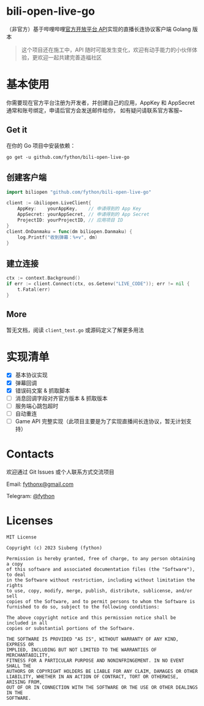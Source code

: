 bili-open-live-go
======

（非官方）基于哔哩哔哩[官方开放平台 API](https://open-live.bilibili.com/)实现的直播长连协议客户端 Golang 版本

> 这个项目还在施工中，API 随时可能发生变化，欢迎有动手能力的小伙伴体验，更欢迎一起共建完善造福社区

# 基本使用

你需要现在官方平台注册为开发者，并创建自己的应用，AppKey 和 AppSecret 通常和账号绑定，申请后官方会发送邮件给你，
如有疑问请联系官方客服~

## Get it

在你的 Go 项目中安装依赖：

```shell
go get -u github.com/fython/bili-open-live-go
```

## 创建客户端

```go
import biliopen "github.com/fython/bili-open-live-go"

client := &biliopen.LiveClient{
	AppKey:    yourAppKey,    // 申请得到的 App Key
	AppSecret: yourAppSecret, // 申请得到的 App Secret
	ProjectID: yourProjectID, // 应用项目 ID
}
client.OnDanmaku = func(dm biliopen.Danmaku) {
    log.Printf("收到弹幕：%+v", dm)
}
```

## 建立连接

```go
ctx := context.Background()
if err := client.Connect(ctx, os.Getenv("LIVE_CODE")); err != nil {
	t.Fatal(err)
}
```

## More

暂无文档，阅读 `client_test.go` 或源码定义了解更多用法

# 实现清单

- [x] 基本协议实现
- [x] 弹幕回调
- [x] 错误码文案 & 抓取脚本
- [ ] 消息回调字段对齐官方版本 & 抓取版本 
- [ ] 服务端心跳包超时
- [ ] 自动重连
- [ ] Game API 完整实现（此项目主要是为了实现直播间长连协议，暂无计划支持）

# Contacts

欢迎通过 Git Issues 或个人联系方式交流项目

Email: <fythonx@gmail.com>

Telegram: [@fython](https://t.me/fython)

# Licenses

```
MIT License

Copyright (c) 2023 Siubeng (fython)

Permission is hereby granted, free of charge, to any person obtaining a copy
of this software and associated documentation files (the "Software"), to deal
in the Software without restriction, including without limitation the rights
to use, copy, modify, merge, publish, distribute, sublicense, and/or sell
copies of the Software, and to permit persons to whom the Software is
furnished to do so, subject to the following conditions:

The above copyright notice and this permission notice shall be included in all
copies or substantial portions of the Software.

THE SOFTWARE IS PROVIDED "AS IS", WITHOUT WARRANTY OF ANY KIND, EXPRESS OR
IMPLIED, INCLUDING BUT NOT LIMITED TO THE WARRANTIES OF MERCHANTABILITY,
FITNESS FOR A PARTICULAR PURPOSE AND NONINFRINGEMENT. IN NO EVENT SHALL THE
AUTHORS OR COPYRIGHT HOLDERS BE LIABLE FOR ANY CLAIM, DAMAGES OR OTHER
LIABILITY, WHETHER IN AN ACTION OF CONTRACT, TORT OR OTHERWISE, ARISING FROM,
OUT OF OR IN CONNECTION WITH THE SOFTWARE OR THE USE OR OTHER DEALINGS IN THE
SOFTWARE.
```
